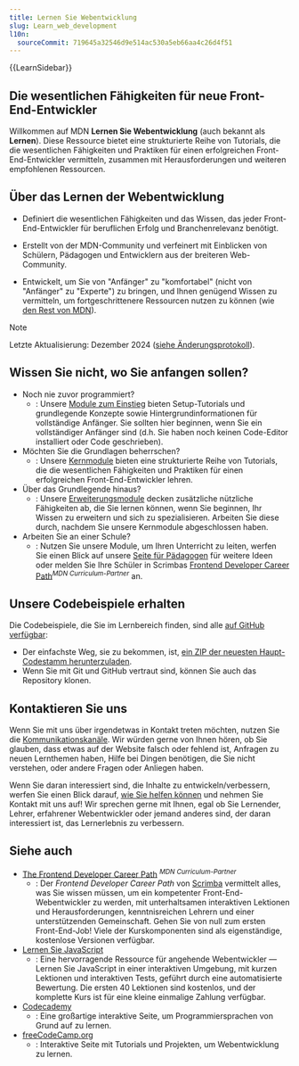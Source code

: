 ```yaml
---
title: Lernen Sie Webentwicklung
slug: Learn_web_development
l10n:
  sourceCommit: 719645a32546d9e514ac530a5eb66aa4c26d4f51
---
```


{{LearnSidebar}}

## Die wesentlichen Fähigkeiten für neue Front-End-Entwickler

Willkommen auf MDN **Lernen Sie Webentwicklung** (auch bekannt als **Lernen**). Diese Ressource bietet eine strukturierte Reihe von Tutorials, die die wesentlichen Fähigkeiten und Praktiken für einen erfolgreichen Front-End-Entwickler vermitteln, zusammen mit Herausforderungen und weiteren empfohlenen Ressourcen.

## Über das Lernen der Webentwicklung

- Definiert die wesentlichen Fähigkeiten und das Wissen, das jeder Front-End-Entwickler für beruflichen Erfolg und Branchenrelevanz benötigt.

- Erstellt von der MDN-Community und verfeinert mit Einblicken von Schülern, Pädagogen und Entwicklern aus der breiteren Web-Community.

- Entwickelt, um Sie von "Anfänger" zu "komfortabel" (nicht von "Anfänger" zu "Experte") zu bringen, und Ihnen genügend Wissen zu vermitteln, um fortgeschrittenere Ressourcen nutzen zu können (wie [den Rest von MDN](/en-US/)).

> [!NOTE]
> Letzte Aktualisierung: Dezember 2024 ([siehe Änderungsprotokoll](/de/docs/Learn_web_development/Changelog)).

## Wissen Sie nicht, wo Sie anfangen sollen?

- Noch nie zuvor programmiert?
  - : Unsere [Module zum Einstieg](/de/docs/Learn_web_development/Getting_started) bieten Setup-Tutorials und grundlegende Konzepte sowie Hintergrundinformationen für vollständige Anfänger. Sie sollten hier beginnen, wenn Sie ein vollständiger Anfänger sind (d.h. Sie haben noch keinen Code-Editor installiert oder Code geschrieben).
- Möchten Sie die Grundlagen beherrschen?
  - : Unsere [Kernmodule](/de/docs/Learn_web_development/Core) bieten eine strukturierte Reihe von Tutorials, die die wesentlichen Fähigkeiten und Praktiken für einen erfolgreichen Front-End-Entwickler lehren.
- Über das Grundlegende hinaus?
  - : Unsere [Erweiterungsmodule](/de/docs/Learn_web_development/Extensions) decken zusätzliche nützliche Fähigkeiten ab, die Sie lernen können, wenn Sie beginnen, Ihr Wissen zu erweitern und sich zu spezialisieren. Arbeiten Sie diese durch, nachdem Sie unsere Kernmodule abgeschlossen haben.
- Arbeiten Sie an einer Schule?
  - : Nutzen Sie unsere Module, um Ihren Unterricht zu leiten, werfen Sie einen Blick auf unsere [Seite für Pädagogen](/de/docs/Learn_web_development/Educators) für weitere Ideen oder melden Sie Ihre Schüler in Scrimbas [Frontend Developer Career Path](https://v2.scrimba.com/the-frontend-developer-career-path-c0j?via=mdn)<sup>_MDN Curriculum-Partner_</sup> an.

## Unsere Codebeispiele erhalten

Die Codebeispiele, die Sie im Lernbereich finden, sind alle [auf GitHub verfügbar](https://github.com/mdn/learning-area/):

- Der einfachste Weg, sie zu bekommen, ist, [ein ZIP der neuesten Haupt-Codestamm herunterzuladen](https://codeload.github.com/mdn/learning-area/zip/main).
- Wenn Sie mit Git und GitHub vertraut sind, können Sie auch das Repository klonen.

## Kontaktieren Sie uns

Wenn Sie mit uns über irgendetwas in Kontakt treten möchten, nutzen Sie die [Kommunikationskanäle](/de/docs/MDN/Community/Communication_channels). Wir würden gerne von Ihnen hören, ob Sie glauben, dass etwas auf der Website falsch oder fehlend ist, Anfragen zu neuen Lernthemen haben, Hilfe bei Dingen benötigen, die Sie nicht verstehen, oder andere Fragen oder Anliegen haben.

Wenn Sie daran interessiert sind, die Inhalte zu entwickeln/verbessern, werfen Sie einen Blick darauf, [wie Sie helfen können](/de/docs/MDN/Community) und nehmen Sie Kontakt mit uns auf! Wir sprechen gerne mit Ihnen, egal ob Sie Lernender, Lehrer, erfahrener Webentwickler oder jemand anderes sind, der daran interessiert ist, das Lernerlebnis zu verbessern.

## Siehe auch

- [The Frontend Developer Career Path](https://v2.scrimba.com/the-frontend-developer-career-path-c0j?via=mdn) <sup>_MDN Curriculum-Partner_</sup>
  - : Der _Frontend Developer Career Path_ von [Scrimba](https://scrimba.com?via=mdn) vermittelt alles, was Sie wissen müssen, um ein kompetenter Front-End-Webentwickler zu werden, mit unterhaltsamen interaktiven Lektionen und Herausforderungen, kenntnisreichen Lehrern und einer unterstützenden Gemeinschaft. Gehen Sie von null zum ersten Front-End-Job! Viele der Kurskomponenten sind als eigenständige, kostenlose Versionen verfügbar.
- [Lernen Sie JavaScript](https://learnjavascript.online/)
  - : Eine hervorragende Ressource für angehende Webentwickler — Lernen Sie JavaScript in einer interaktiven Umgebung, mit kurzen Lektionen und interaktiven Tests, geführt durch eine automatisierte Bewertung. Die ersten 40 Lektionen sind kostenlos, und der komplette Kurs ist für eine kleine einmalige Zahlung verfügbar.
- [Codecademy](https://www.codecademy.com/)
  - : Eine großartige interaktive Seite, um Programmiersprachen von Grund auf zu lernen.
- [freeCodeCamp.org](https://www.freecodecamp.org/)
  - : Interaktive Seite mit Tutorials und Projekten, um Webentwicklung zu lernen.
